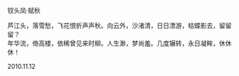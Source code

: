 钗头凤·赋秋

芦江头，落雪愁，飞花恨折声声秋。向云外，沙渚清，日日漂游，枯蝶影去，留留留？         
年华流，倚高楼，依稀曾见来时柳。人生渺，梦尚羞。几度辗转，永日凝眸，休休休！            
 
2010.11.12